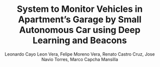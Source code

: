 ---
paperId: 34
author: Leonardo Cayo Leon Vera, Felipe Moreno Vera, Renato Castro Cruz, Jose Navio Torres, Marco Capcha Mansilla
publicationauthor: Leon Vera, L. C. et al.
title: System to Monitor Vehicles in Apartment’s Garage by Small Autonomous Car using Deep Learning and Beacons
pdf: Poster_Leonardo_Leon.pdf
poster: --
alt: --
type: Poster
topic: Machine Learning Applications
link: https://research.latinxinai.org/papers/neurips/2018/pdf/Poster_Leonardo_Leon.pdf
conference: neurips
year: 2018
tags: neurips-2018
location: Montreal, Canada
---